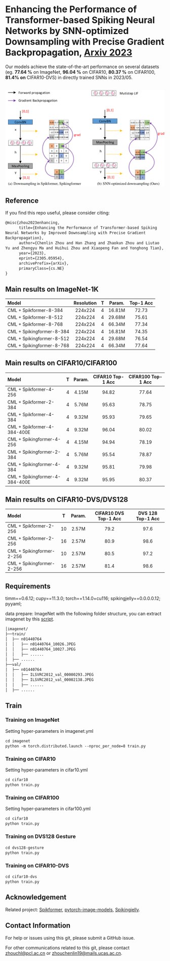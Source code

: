 # Enhancing the Performance of Transformer-based Spiking Neural Networks by SNN-optimized Downsampling with Precise Gradient Backpropagation, [Arxiv 2023](https://arxiv.org/abs/2305.05954)
Our models achieve the state-of-the-art performance on several datasets (eg. **77.64 %** on ImageNet, **96.04 %** on CIFAR10, **80.37 %** on CIFAR100, **81.4% on** CIFAR10-DVS) in directly trained SNNs in 2023/05.
<br>
<br>

<p align="center">
<img src="https://github.com/zhouchenlin2096/Spikingformer-CML/blob/master/imgs/SNN-optimized-downsampling.png">
</p>

## Reference
If you find this repo useful, please consider citing:
```
@misc{zhou2023enhancing,
      title={Enhancing the Performance of Transformer-based Spiking Neural Networks by Improved Downsampling with Precise Gradient Backpropagation}, 
      author={Chenlin Zhou and Han Zhang and Zhaokun Zhou and Liutao Yu and Zhengyu Ma and Huihui Zhou and Xiaopeng Fan and Yonghong Tian},
      year={2023},
      eprint={2305.05954},
      archivePrefix={arXiv},
      primaryClass={cs.NE}
}
```

## Main results on ImageNet-1K

| Model                     | Resolution| T     |  Param.     |Top-1 Acc|
| :---                     | :---:     | :---: | :---:       |:---:    |
| CML + Spikformer-8-384    | 224x224   | 4     |  16.81M     |72.73    |
| CML + Spikformer-8-512    | 224x224   | 4     |  29.68M     |75.61    |
| CML + Spikformer-8-768    | 224x224   | 4     |  66.34M     |77.34    |
| CML + Spikingformer-8-384 | 224x224   | 4     |  16.81M     |74.35    |
| CML + Spikingformer-8-512 | 224x224   | 4     |  29.68M     |76.54    |
| CML + Spikingformer-8-768 | 224x224   | 4     |  66.34M     |77.64    |


## Main results on CIFAR10/CIFAR100

| Model                      | T      |  Param.     | CIFAR10 Top-1 Acc |CIFAR100 Top-1 Acc|
| :---                      | :---:  | :---:       |  :---:            |:---: |
| CML + Spikformer-4-256     | 4      |  4.15M      | 94.82             |77.64  |
| CML + Spikformer-2-384     | 4      |  5.76M      | 95.63             |78.75  |
| CML + Spikformer-4-384     | 4      |  9.32M      | 95.93             |79.65  |
| CML + Spikformer-4-384-400E  | 4         |  9.32M | 96.04             |80.02  |
| CML + Spikingformer-4-256  | 4      |  4.15M      | 94.94             |78.19  |
| CML + Spikingformer-2-384  | 4      |  5.76M      | 95.54             |78.87  |
| CML + Spikingformer-4-384  | 4      |  9.32M      | 95.81             |79.98  |
| CML + Spikingformer-4-384-400E  | 4      |  9.32M     | 95.95         |80.37  |

## Main results on CIFAR10-DVS/DVS128

| Model                     | T      |  Param.     |  CIFAR10 DVS Top-1 Acc  | DVS 128 Top-1 Acc|
| :---                     | :---:  | :---:       | :---:                   |:---:             |
| CML + Spikformer-2-256    | 10     |  2.57M      | 79.2                    | 97.6             |
| CML + Spikformer-2-256    | 16     |  2.57M      | 80.9                    | 98.6             |
| CML + Spikingformer-2-256 | 10     |  2.57M      | 80.5                    | 97.2             |
| CML + Spikingformer-2-256 | 16     |  2.57M      | 81.4                    | 98.6             |


## Requirements
timm==0.6.12; cupy==11.3.0; torch==1.14.0+cu116; spikingjelly==0.0.0.0.12; pyyaml;

data prepare: ImageNet with the following folder structure, you can extract imagenet by this [script](https://gist.github.com/BIGBALLON/8a71d225eff18d88e469e6ea9b39cef4).
```
│imagenet/
├──train/
│  ├── n01440764
│  │   ├── n01440764_10026.JPEG
│  │   ├── n01440764_10027.JPEG
│  │   ├── ......
│  ├── ......
├──val/
│  ├── n01440764
│  │   ├── ILSVRC2012_val_00000293.JPEG
│  │   ├── ILSVRC2012_val_00002138.JPEG
│  │   ├── ......
│  ├── ......
```

## Train
### Training  on ImageNet
Setting hyper-parameters in imagenet.yml

```
cd imagenet
python -m torch.distributed.launch --nproc_per_node=8 train.py
```

### Training  on CIFAR10
Setting hyper-parameters in cifar10.yml
```
cd cifar10
python train.py
```

### Training  on CIFAR100
Setting hyper-parameters in cifar100.yml
```
cd cifar10
python train.py
```

### Training  on DVS128 Gesture
```
cd dvs128-gesture
python train.py
```

### Training  on CIFAR10-DVS
```
cd cifar10-dvs
python train.py
```
## Acknowledgement
Related project: [Spikformer](https://github.com/ZK-Zhou/spikformer), [pytorch-image-models](https://github.com/huggingface/pytorch-image-models), [Spikingjelly](https://github.com/fangwei123456/spikingjelly).


## Contact Information

For help or issues using this git, please submit a GitHub issue.

For other communications related to this git, please contact zhouchl@pcl.ac.cn or zhouchenlin19@mails.ucas.ac.cn.
